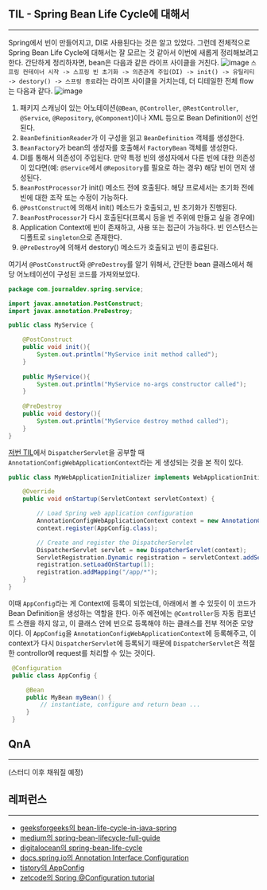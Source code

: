 ## TIL - Spring Bean Life Cycle에 대해서
---
Spring에서 빈이 만들어지고, DI로 사용된다는 것은 알고 있었다. 그런데 전체적으로 Spring Bean Life Cycle에 대해서는 잘 모르는 것 같아서 이번에 새롭게 정리해보려고 한다. 간단하게 정리하자면, bean은 다음과 같은 라이프 사이클을 거친다.
![image](https://github.com/JeonHaeseung/TodayILearnStudy/assets/89632139/f5da182c-442c-4c5d-a1e3-585f3a63c69b)
`스프링 컨테이너 시작 -> 스프링 빈 초기화 -> 의존관계 주입(DI) -> init() -> 유틸리티 -> destory() -> 스프링 종료`라는 라이프 사이클을 거치는데, 더 디테일한 전체 flow는 다음과 같다.
![image](https://github.com/JeonHaeseung/TodayILearnStudy/assets/89632139/fbecfc42-2b76-40a9-bea8-70591c8f91c4)
1. 패키지 스캐닝이 있는 어노테이션(`@Bean`, `@Controller`, `@RestController`, `@Service`, `@Repository`, `@Component`)이나 XML 등으로 Bean Definition이 선언된다.
2. `BeanDefinitionReader`가 이 구성을 읽고 `BeanDefinition` 객체를 생성한다.
3. `BeanFactory`가 bean의 생성자를 호출해서 `FactoryBean` 객체를 생성한다.
4. DI를 통해서 의존성이 주입된다. 만약 특정 빈의 생성자에서 다른 빈에 대한 의존성이 있다면(예: `@Service`에서 `@Repository`를 필요로 하는 경우) 해당 빈이 먼저 생성된다.
5. `BeanPostProcessor`가 init() 메소드 전에 호출된다. 해당 프로세서는 초기화 전에 빈에 대한 조작 또는 수정이 가능하다.
6. `@PostConstruct`에 의해서 init() 메소드가 호출되고, 빈 초기화가 진행된다.
7. `BeanPostProcessor`가 다시 호출된다(프록시 등을 빈 주위에 만들고 싶을 경우에)
8. Application Context에 빈이 존재하고, 사용 또는 접근이 가능하다. 빈 인스턴스는 디폴트로 `singleton`으로 존재한다.
9. `@PreDestroy`에 의해서 destory() 메소드가 호출되고 빈이 종료된다.

여기서 `@PostConstruct`와 `@PreDestroy`를 알기 위해서, 간단한 bean 클래스에서 해당 어노테이션이 구성된 코드를 가져와보았다. 

``` java
package com.journaldev.spring.service;

import javax.annotation.PostConstruct;
import javax.annotation.PreDestroy;

public class MyService {

	@PostConstruct
	public void init(){
		System.out.println("MyService init method called");
	}
	
	public MyService(){
		System.out.println("MyService no-args constructor called");
	}
	
	@PreDestroy
	public void destory(){
		System.out.println("MyService destroy method called");
	}
}
```

[저번 TIL](https://github.com/JeonHaeseung/TodayILearnStudy/blob/main/%5B20240401%20TIL%5D%20%EC%8A%A4%ED%94%84%EB%A7%81%20%EC%84%9C%EB%B8%94%EB%A6%BF(Servlet)%20%EC%9D%B4%EB%9E%80%3F.md)에서 `DispatcherServlet`을 공부할 때 `AnnotationConfigWebApplicationContext`라는 게 생성되는 것을 본 적이 있다.
``` java
public class MyWebApplicationInitializer implements WebApplicationInitializer {

	@Override
	public void onStartup(ServletContext servletContext) {

		// Load Spring web application configuration
		AnnotationConfigWebApplicationContext context = new AnnotationConfigWebApplicationContext();
		context.register(AppConfig.class);

		// Create and register the DispatcherServlet
		DispatcherServlet servlet = new DispatcherServlet(context);
		ServletRegistration.Dynamic registration = servletContext.addServlet("app", servlet);
		registration.setLoadOnStartup(1);
		registration.addMapping("/app/*");
	}
}
```

이때 `AppConfig`라는 게 Context에 등록이 되었는데, 아래에서 볼 수 있듯이 이 코드가 Bean Definition을 생성하는 역할을 한다. 아주 예전에는 `@Controller`등 자동 컴포넌트 스캔을 하지 않고, 이 클래스 안에 빈으로 등록해야 하는 클래스를 전부 적어준 모양이다. 이 `AppConfig`을 `AnnotationConfigWebApplicationContext`에 등록해주고, 이 context가 다시 `DispatcherServlet`에 등록되기 때문에 `DispatcherServlet`은 적절한 controllor에 request를 처리할 수 있는 것이다. 
``` java
 @Configuration
 public class AppConfig {

     @Bean
     public MyBean myBean() {
         // instantiate, configure and return bean ...
     }
 }
```

## QnA
---
(스터디 이후 채워질 예정)

## 레퍼런스
---
- [geeksforgeeks의 bean-life-cycle-in-java-spring](https://www.geeksforgeeks.org/bean-life-cycle-in-java-spring/)
- [medium의 spring-bean-lifecycle-full-guide](https://medium.com/@TheTechDude/spring-bean-lifecycle-full-guide-f865966e89ce)
- [digitalocean의 spring-bean-life-cycle](https://www.digitalocean.com/community/tutorials/spring-bean-life-cycle)
- [docs.spring.io의 Annotation Interface Configuration](https://docs.spring.io/spring-framework/docs/current/javadoc-api/org/springframework/context/annotation/Configuration.html)
- [tistory의 AppConfig](https://dear-by-dear.tistory.com/46)
- [zetcode의 Spring @Configuration tutorial](https://zetcode.com/spring/configuration/)
